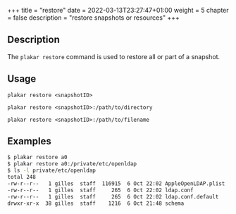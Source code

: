 +++
title = "restore"
date = 2022-03-13T23:27:47+01:00
weight = 5
chapter = false
description = "restore snapshots or resources"
+++

## Description

The `plakar restore` command is used to restore all or part of a snapshot.

## Usage

`plakar restore <snapshotID>`

`plakar restore <snapshotID>:/path/to/directory`

`plakar restore <snapshotID>:/path/to/filename`


## Examples

```sh
$ plakar restore a0
$ plakar restore a0:/private/etc/openldap
$ ls -l private/etc/openldap
total 248
-rw-r--r--   1 gilles  staff  116915  6 Oct 22:02 AppleOpenLDAP.plist
-rw-r--r--   1 gilles  staff     265  6 Oct 22:02 ldap.conf
-rw-r--r--   1 gilles  staff     265  6 Oct 22:02 ldap.conf.default
drwxr-xr-x  38 gilles  staff    1216  6 Oct 21:48 schema
```